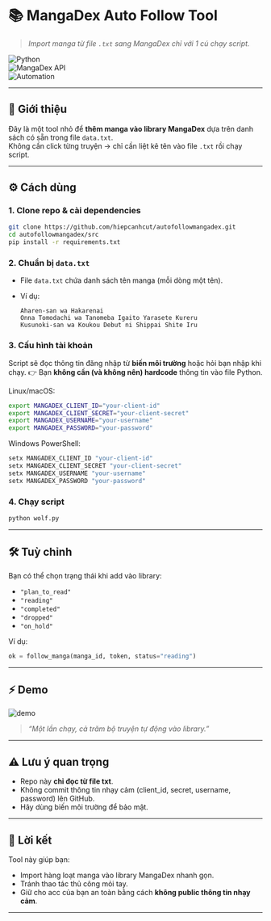 # 📚 MangaDex Auto Follow Tool

> _Import manga từ file `.txt` sang MangaDex chỉ với 1 cú chạy script._

![Python](https://img.shields.io/badge/Python-3.10%2B-blue?logo=python)  
![MangaDex API](https://img.shields.io/badge/MangaDex-API-orange)  
![Automation](https://img.shields.io/badge/Automation-Yes-brightgreen)

---

## 🚀 Giới thiệu

Đây là một tool nhỏ để **thêm manga vào library MangaDex** dựa trên danh sách có sẵn trong file `data.txt`.  
Không cần click từng truyện → chỉ cần liệt kê tên vào file `.txt` rồi chạy script.  

---

## ⚙️ Cách dùng

### 1. Clone repo & cài dependencies
```bash
git clone https://github.com/hiepcanhcut/autofollowmangadex.git
cd autofollowmangadex/src
pip install -r requirements.txt
````

### 2. Chuẩn bị `data.txt`

* File `data.txt` chứa danh sách tên manga (mỗi dòng một tên).
* Ví dụ:

  ```
  Aharen-san wa Hakarenai
  Onna Tomodachi wa Tanomeba Igaito Yarasete Kureru
  Kusunoki-san wa Koukou Debut ni Shippai Shite Iru
  ```

### 3. Cấu hình tài khoản

Script sẽ đọc thông tin đăng nhập từ **biến môi trường** hoặc hỏi bạn nhập khi chạy.
👉 Bạn **không cần (và không nên) hardcode** thông tin vào file Python.

Linux/macOS:

```bash
export MANGADEX_CLIENT_ID="your-client-id"
export MANGADEX_CLIENT_SECRET="your-client-secret"
export MANGADEX_USERNAME="your-username"
export MANGADEX_PASSWORD="your-password"
```

Windows PowerShell:

```powershell
setx MANGADEX_CLIENT_ID "your-client-id"
setx MANGADEX_CLIENT_SECRET "your-client-secret"
setx MANGADEX_USERNAME "your-username"
setx MANGADEX_PASSWORD "your-password"
```

### 4. Chạy script

```bash
python wolf.py
```

---

## 🛠 Tuỳ chỉnh

Bạn có thể chọn trạng thái khi add vào library:

* `"plan_to_read"`
* `"reading"`
* `"completed"`
* `"dropped"`
* `"on_hold"`

Ví dụ:

```python
ok = follow_manga(manga_id, token, status="reading")
```

---

## ⚡ Demo

![demo](https://media.giphy.com/media/26ufdipQqU2lhNA4g/giphy.gif)

> *“Một lần chạy, cả trăm bộ truyện tự động vào library.”*

---

## ⚠️ Lưu ý quan trọng

* Repo này **chỉ đọc từ file txt**.
* Không commit thông tin nhạy cảm (client_id, secret, username, password) lên GitHub.
* Hãy dùng biến môi trường để bảo mật.

---

## 🐉 Lời kết

Tool này giúp bạn:

* Import hàng loạt manga vào library MangaDex nhanh gọn.
* Tránh thao tác thủ công mỏi tay.
* Giữ cho acc của bạn an toàn bằng cách **không public thông tin nhạy cảm**.

---
